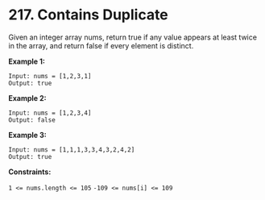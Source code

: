 # 217. Contains Duplicate

Given an integer array nums, return true if any value appears at least twice in the array, and return false if every element is distinct.

**Example 1:**

```
Input: nums = [1,2,3,1]
Output: true
```

**Example 2:**

```
Input: nums = [1,2,3,4]
Output: false
```

**Example 3:**

```
Input: nums = [1,1,1,3,3,4,3,2,4,2]
Output: true
```

**Constraints:**

`1 <= nums.length <= 105`
`-109 <= nums[i] <= 109`

